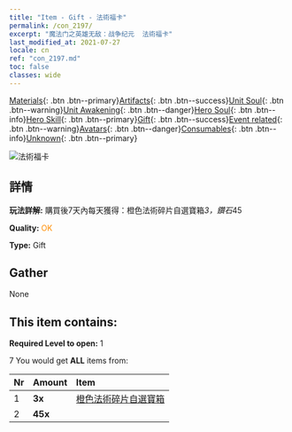 ```yaml
---
title: "Item - Gift - 法術福卡"
permalink: /con_2197/
excerpt: "魔法门之英雄无敌：战争纪元  法術福卡"
last_modified_at: 2021-07-27
locale: cn
ref: "con_2197.md"
toc: false
classes: wide
---
```

 [Materials](/ItemsCN/){: .btn .btn--primary}[Artifacts](/ItemsCN/Artifacts/){: .btn .btn--success}[Unit Soul](/ItemsCN/UnitSoul/){: .btn .btn--warning}[Unit Awakening](/ItemsCN/UnitAwakening/){: .btn .btn--danger}[Hero Soul](/ItemsCN/HeroSoul/){: .btn .btn--info}[Hero Skill](/ItemsCN/HeroSkill/){: .btn .btn--primary}[Gift](/ItemsCN/Gift/){: .btn .btn--success}[Event related](/ItemsCN/Events/){: .btn .btn--warning}[Avatars](/ItemsCN/Avatars/){: .btn .btn--danger}[Consumables](/ItemsCN/Consumables/){: .btn .btn--info}[Unknown](/ItemsCN/Unknown/){: .btn .btn--primary}

 ![法術福卡](/images/t/i_907532.png)

## 詳情
 **玩法詳解:** 購買後7天內每天獲得：橙色法術碎片自選寶箱*3，鑽石*45

 **Quality:** <span style="color: #FF8C00">OK</span>

 **Type:** Gift

## Gather

  None

## This item contains:

 **Required Level to open:** 1

 7 You would get **ALL** items  from:

  | Nr | Amount |     Item    |
  |:---|:-------|:------------|
  | 1 |  **3x** | [橙色法術碎片自選寶箱](/cn/Items/con_2198/) |  | 
  | 2 |  **45x** | <i class="fas fa-gem"/> |  | 

